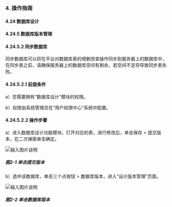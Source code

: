 ### 4. 操作指南

#### 4.24 数据库设计

#### 4.24.5 数据库版本管理

#### 4.24.5.2 同步数据库

同步数据库可以将在平台对数据库表的增删改查操作同步到服务器上的数据库中，在同步表之前，请确保服务器上的数据库空间有剩余，若空间不足将导致同步表失败。

#### 4.24.5.2.1 前提条件

a）您需要拥有“数据库设计”模块的权限。

b）权限由系统管理员在“用户权限中心”系统中配置。

#### 4.24.5.2.2 操作步骤

a）进入数据库设计功能模块，打开对应的表，进行修改后，单击保存 > 提交版本，在二次弹窗单击确定。

![输入图片说明](../../../../../images/SoFlu%EF%BC%88%E5%90%8E%E7%AB%AF%EF%BC%89%E5%BC%80%E5%8F%91%E5%B9%B3%E5%8F%B0/1.%20%E6%9C%80%E6%96%B0%E7%89%88%E6%9C%AC%20-%20%E6%9B%B4%E6%96%B0%E6%97%A5%E6%9C%9F%20-%202022.10.08/4.%20%E6%93%8D%E4%BD%9C%E6%8C%87%E5%8D%97/24.%20%E6%95%B0%E6%8D%AE%E5%BA%93%E8%AE%BE%E8%AE%A1/5.%20%E6%95%B0%E6%8D%AE%E5%BA%93%E7%89%88%E6%9C%AC%E7%AE%A1%E7%90%86/2-1.png)

##### 图2-1 单击提交版本

b）选中该数据库，单击三个点按钮 > 数据库版本，进入“设计版本管理”页面。

![输入图片说明](../../../../../images/SoFlu%EF%BC%88%E5%90%8E%E7%AB%AF%EF%BC%89%E5%BC%80%E5%8F%91%E5%B9%B3%E5%8F%B0/1.%20%E6%9C%80%E6%96%B0%E7%89%88%E6%9C%AC%20-%20%E6%9B%B4%E6%96%B0%E6%97%A5%E6%9C%9F%20-%202022.10.08/4.%20%E6%93%8D%E4%BD%9C%E6%8C%87%E5%8D%97/24.%20%E6%95%B0%E6%8D%AE%E5%BA%93%E8%AE%BE%E8%AE%A1/5.%20%E6%95%B0%E6%8D%AE%E5%BA%93%E7%89%88%E6%9C%AC%E7%AE%A1%E7%90%86/2-2.png)

##### 图2-2 单击数据库版本
